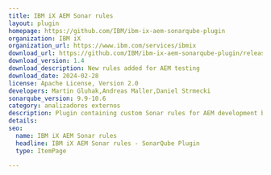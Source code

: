 ```yaml
---
title: IBM iX AEM Sonar rules
layout: plugin
homepage: https://github.com/IBM/ibm-ix-aem-sonarqube-plugin
organization: IBM iX
organization_url: https://www.ibm.com/services/ibmix
download_url: https://github.com/IBM/ibm-ix-aem-sonarqube-plugin/releases/download/v1.4/ibmix-aem-sonar-rules-1.4.jar
download_version: 1.4
download_description: New rules added for AEM testing
download_date: 2024-02-28
license: Apache License, Version 2.0
developers: Martin Gluhak,Andreas Maller,Daniel Strmecki
sonarqube_version: 9.9-10.6
category: analizadores externos
description: Plugin containing custom Sonar rules for AEM development based on IBM iX internal guidelines
details: 
seo:
  name: IBM iX AEM Sonar rules
  headline: IBM iX AEM Sonar rules - SonarQube Plugin
  type: ItemPage

---
```

